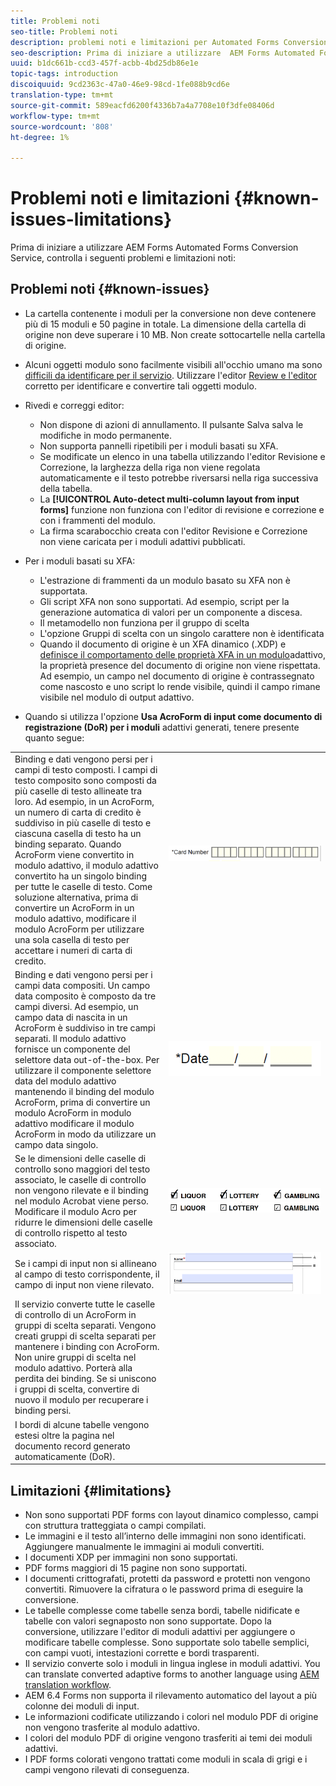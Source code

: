 ```yaml
---
title: Problemi noti
seo-title: Problemi noti
description: problemi noti e limitazioni per Automated Forms Conversion Service
seo-description: Prima di iniziare a utilizzare  AEM Forms Automated Forms Conversion Service, è necessario conoscere i problemi e i limiti noti del servizio
uuid: b1dc661b-ccd3-457f-acbb-4bd25db86e1e
topic-tags: introduction
discoiquuid: 9cd2363c-47a0-46e9-98cd-1fe088b9cd6e
translation-type: tm+mt
source-git-commit: 589eacfd6200f4336b7a4a7708e10f3dfe08406d
workflow-type: tm+mt
source-wordcount: '808'
ht-degree: 1%

---
```


# Problemi noti e limitazioni {#known-issues-limitations}

Prima di iniziare a utilizzare  AEM Forms Automated Forms Conversion Service, controlla i seguenti problemi e limitazioni noti:

## Problemi noti {#known-issues}

* La cartella contenente i moduli per la conversione non deve contenere più di 15 moduli e 50 pagine in totale. La dimensione della cartella di origine non deve superare i 10 MB. Non create sottocartelle nella cartella di origine.
* Alcuni oggetti modulo sono facilmente visibili all&#39;occhio umano ma sono [difficili da identificare per il servizio](styles-and-pattern-considerations-and-best-practices.md). Utilizzare l&#39;editor [Review e l&#39;editor](review-correct-ui-edited.md) corretto per identificare e convertire tali oggetti modulo.
* Rivedi e correggi editor:

   * Non dispone di azioni di annullamento. Il pulsante Salva salva le modifiche in modo permanente.
   * Non supporta pannelli ripetibili per i moduli basati su XFA.
   * Se modificate un elenco in una tabella utilizzando l&#39;editor Revisione e Correzione, la larghezza della riga non viene regolata automaticamente e il testo potrebbe riversarsi nella riga successiva della tabella.
   * La **[!UICONTROL Auto-detect multi-column layout from input forms]** funzione non funziona con l&#39;editor di revisione e correzione e con i frammenti del modulo.
   * La firma scarabocchio creata con l&#39;editor Revisione e Correzione non viene caricata per i moduli adattivi pubblicati.


* Per i moduli basati su XFA:
   * L&#39;estrazione di frammenti da un modulo basato su XFA non è supportata.
   * Gli script XFA non sono supportati. Ad esempio, script per la generazione automatica di valori per un componente a discesa.
   * Il metamodello non funziona per il gruppo di scelta
   * L&#39;opzione Gruppi di scelta con un singolo carattere non è identificata
   * Quando il documento di origine è un XFA dinamico (.XDP) e [definisce il comportamento delle proprietà XFA in un modulo](https://helpx.adobe.com/experience-manager/6-5/forms/using/xfa-api-supported-in-adaptive-form.html#supportedxfaelementsandtheirmappinginadaptiveformsbr)adattivo, la proprietà presence del documento di origine non viene rispettata. Ad esempio, un campo nel documento di origine è contrassegnato come nascosto e uno script lo rende visibile, quindi il campo rimane visibile nel modulo di output adattivo.

* Quando si utilizza l&#39;opzione **Usa AcroForm di input come documento di registrazione (DoR) per i moduli** adattivi generati, tenere presente quanto segue:

<table>
    <tr>
        <td>Binding e dati vengono persi per i campi di testo composti. I campi di testo composito sono composti da più caselle di testo allineate tra loro. Ad esempio, in un AcroForm, un numero di carta di credito è suddiviso in più caselle di testo e ciascuna casella di testo ha un binding separato. Quando AcroForm viene convertito in modulo adattivo, il modulo adattivo convertito ha un singolo binding per tutte le caselle di testo. Come soluzione alternativa, prima di convertire un AcroForm in un modulo adattivo, modificare il modulo AcroForm per utilizzare una sola casella di testo per accettare i numeri di carta di credito.</td>
        <td><img  src="assets/creditCard_Composite.png"/>                                                            </td>
    </tr>
    <tr>
        <td>Binding e dati vengono persi per i campi data compositi. Un campo data composito è composto da tre campi diversi. Ad esempio, un campo data di nascita in un AcroForm è suddiviso in tre campi separati. Il modulo adattivo fornisce un componente del selettore data out-of-the-box. Per utilizzare il componente selettore data del modulo adattivo mantenendo il binding del modulo AcroForm, prima di convertire un modulo AcroForm in modulo adattivo modificare il modulo AcroForm in modo da utilizzare un campo data singolo.</td>
        <td><img  src="assets/CompositeDateField.png"/></td>
    </tr>
    <tr>
        <td>Se le dimensioni delle caselle di controllo sono maggiori del testo associato, le caselle di controllo non vengono rilevate e il binding nel modulo Acrobat viene perso. Modificare il modulo Acro per ridurre le dimensioni delle caselle di controllo rispetto al testo associato.</td>
        <td><img  src="assets/large-text-box.png"/><br/><img  src="assets/small-text-box.png"/></td>
    </tr>
    <tr>
        <td>Se i campi di input non si allineano al campo di testo corrispondente, il campo di input non viene rilevato.  </td>
        <td><img  src="assets/non-alingned-fields.png"/></td>
    </tr>
    <tr >
        <td>Il servizio converte tutte le caselle di controllo di un AcroForm in gruppi di scelta separati. Vengono creati gruppi di scelta separati per mantenere i binding con AcroForm. Non unire gruppi di scelta nel modulo adattivo. Porterà alla perdita dei binding. Se si uniscono i gruppi di scelta, convertire di nuovo il modulo per recuperare i binding persi. </td>
        <td></td>
    </tr>
    <tr >
        <td>I bordi di alcune tabelle vengono estesi oltre la pagina nel documento record generato automaticamente (DoR). </td>
        <td></td>
    </tr>
</table>

## Limitazioni  {#limitations}

* Non sono supportati PDF forms con layout dinamico complesso, campi con struttura tratteggiata o campi compilati.
* Le immagini e il testo all’interno delle immagini non sono identificati. Aggiungere manualmente le immagini ai moduli convertiti.
* I documenti XDP per immagini non sono supportati.
* PDF forms maggiori di 15 pagine non sono supportati.
* I documenti crittografati, protetti da password e protetti non vengono convertiti. Rimuovere la cifratura o le password prima di eseguire la conversione.
* Le tabelle complesse come tabelle senza bordi, tabelle nidificate e tabelle con valori segnaposto non sono supportate. Dopo la conversione, utilizzare l&#39;editor di moduli adattivi per aggiungere o modificare tabelle complesse. Sono supportate solo tabelle semplici, con campi vuoti, intestazioni corrette e bordi trasparenti.
* Il servizio converte solo i moduli in lingua inglese in moduli adattivi. You can translate converted adaptive forms to another language using [AEM translation workflow](https://helpx.adobe.com/it/experience-manager/6-5/forms/using/using-aem-translation-workflow-to-localize-adaptive-forms.html).
* AEM 6.4 Forms non supporta il rilevamento automatico del layout a più colonne dei moduli di input.
* Le informazioni codificate utilizzando i colori nel modulo PDF di origine non vengono trasferite al modulo adattivo.
* I colori del modulo PDF di origine vengono trasferiti ai temi dei moduli adattivi.
* I PDF forms colorati vengono trattati come moduli in scala di grigi e i campi vengono rilevati di conseguenza.

